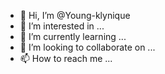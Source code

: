 - 👋 Hi, I’m @Young-klynique
- 👀 I’m interested in ...
- 🌱 I’m currently learning ...
- 💞️ I’m looking to collaborate on ...
- 📫 How to reach me ...

<!---
Young-klynique/Young-klynique is a ✨ special ✨ repository because its `README.md` (this file) appears on your GitHub profile.
You can click the Preview link to take a look at your changes.
--->
